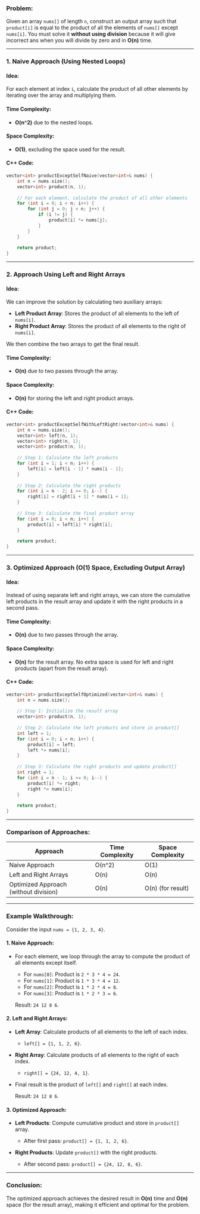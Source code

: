 

### Problem:
Given an array `nums[]` of length `n`, construct an output array such that `product[i]` is equal to the product of all the elements of `nums[]` except `nums[i]`. You must solve it **without using division** because it will give incorrect ans when you will divide by zero and in **O(n)** time.

---

### 1. **Naive Approach (Using Nested Loops)**

#### Idea:
For each element at index `i`, calculate the product of all other elements by iterating over the array and multiplying them.

#### Time Complexity:
- **O(n^2)** due to the nested loops.

#### Space Complexity:
- **O(1)**, excluding the space used for the result.

#### C++ Code:

```cpp
vector<int> productExceptSelfNaive(vector<int>& nums) {
    int n = nums.size();
    vector<int> product(n, 1);
    
    // For each element, calculate the product of all other elements
    for (int i = 0; i < n; i++) {
        for (int j = 0; j < n; j++) {
            if (i != j) {
                product[i] *= nums[j];
            }
        }
    }
    
    return product;
}
```

---

### 2. **Approach Using Left and Right Arrays**

#### Idea:
We can improve the solution by calculating two auxiliary arrays:
- **Left Product Array**: Stores the product of all elements to the left of `nums[i]`.
- **Right Product Array**: Stores the product of all elements to the right of `nums[i]`.

We then combine the two arrays to get the final result.

#### Time Complexity:
- **O(n)** due to two passes through the array.

#### Space Complexity:
- **O(n)** for storing the left and right product arrays.

#### C++ Code:

```cpp
vector<int> productExceptSelfWithLeftRight(vector<int>& nums) {
    int n = nums.size();
    vector<int> left(n, 1);
    vector<int> right(n, 1);
    vector<int> product(n, 1);
    
    // Step 1: Calculate the left products
    for (int i = 1; i < n; i++) {
        left[i] = left[i - 1] * nums[i - 1];
    }
    
    // Step 2: Calculate the right products
    for (int i = n - 2; i >= 0; i--) {
        right[i] = right[i + 1] * nums[i + 1];
    }
    
    // Step 3: Calculate the final product array
    for (int i = 0; i < n; i++) {
        product[i] = left[i] * right[i];
    }
    
    return product;
}
```

---

### 3. **Optimized Approach (O(1) Space, Excluding Output Array)**

#### Idea:
Instead of using separate left and right arrays, we can store the cumulative left products in the result array and update it with the right products in a second pass.

#### Time Complexity:
- **O(n)** due to two passes through the array.

#### Space Complexity:
- **O(n)** for the result array. No extra space is used for left and right products (apart from the result array).

#### C++ Code:

```cpp
vector<int> productExceptSelfOptimized(vector<int>& nums) {
    int n = nums.size();
    
    // Step 1: Initialize the result array
    vector<int> product(n, 1);
    
    // Step 2: Calculate the left products and store in product[]
    int left = 1;
    for (int i = 0; i < n; i++) {
        product[i] = left;
        left *= nums[i];
    }
    
    // Step 3: Calculate the right products and update product[]
    int right = 1;
    for (int i = n - 1; i >= 0; i--) {
        product[i] *= right;
        right *= nums[i];
    }
    
    return product;
}
```

---

### Comparison of Approaches:

| Approach                             | Time Complexity | Space Complexity |
|--------------------------------------|-----------------|------------------|
| Naive Approach                       | O(n^2)          | O(1)             |
| Left and Right Arrays                | O(n)            | O(n)             |
| Optimized Approach (without division)| O(n)            | O(n) (for result)|

---

### Example Walkthrough:

Consider the input `nums = {1, 2, 3, 4}`.

#### 1. **Naive Approach**:
- For each element, we loop through the array to compute the product of all elements except itself.
  - For `nums[0]`: Product is `2 * 3 * 4 = 24`.
  - For `nums[1]`: Product is `1 * 3 * 4 = 12`.
  - For `nums[2]`: Product is `1 * 2 * 4 = 8`.
  - For `nums[3]`: Product is `1 * 2 * 3 = 6`.

  Result: `24 12 8 6`.

#### 2. **Left and Right Arrays**:
- **Left Array**: Calculate products of all elements to the left of each index.
  - `left[] = {1, 1, 2, 6}`.
  
- **Right Array**: Calculate products of all elements to the right of each index.
  - `right[] = {24, 12, 4, 1}`.
  
- Final result is the product of `left[]` and `right[]` at each index.
  
  Result: `24 12 8 6`.

#### 3. **Optimized Approach**:
- **Left Products**: Compute cumulative product and store in `product[]` array.
  - After first pass: `product[] = {1, 1, 2, 6}`.
  
- **Right Products**: Update `product[]` with the right products.
  - After second pass: `product[] = {24, 12, 8, 6}`.

---

### Conclusion:
The optimized approach achieves the desired result in **O(n)** time and **O(n)** space (for the result array), making it efficient and optimal for the problem.
